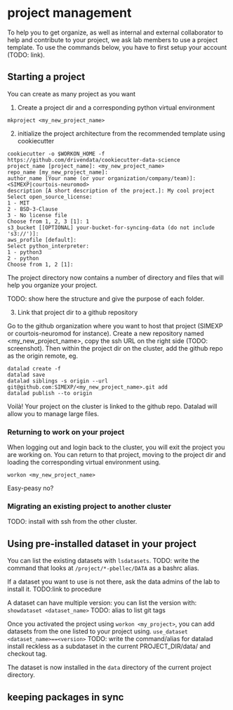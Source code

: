 # project management

To help you to get organize, as well as internal and external collaborator to help and contribute to your project, we ask lab members to use a project template.
To use the commands below, you have to first setup your account (TODO: link).

## Starting a project

You can create as many project as you want

1. Create a project dir and a corresponding python virtual environment

```
mkproject <my_new_project_name>
```

2. initialize the project architecture from the recommended template using cookiecutter
```
cookiecutter -o $WORKON_HOME -f  https://github.com/drivendata/cookiecutter-data-science
project_name [project_name]: <my_new_project_name>
repo_name [my_new_project_name]:    
author_name [Your name (or your organization/company/team)]: <SIMEXP|courtois-neuromod>
description [A short description of the project.]: My cool project
Select open_source_license:
1 - MIT
2 - BSD-3-Clause
3 - No license file
Choose from 1, 2, 3 [1]: 1
s3_bucket [[OPTIONAL] your-bucket-for-syncing-data (do not include 's3://')]:
aws_profile [default]:
Select python_interpreter:
1 - python3
2 - python
Choose from 1, 2 [1]:
```

The project directory now contains a number of directory and files that will help you organize your project.

TODO: show here the structure and give the purpose of each folder.

3. Link that project dir to a github repository

Go to the github organization where you want to host that project (SIMEXP or courtois-neuromod for instance).
Create a new repository named <my_new_project_name>, copy the ssh URL on the right side (TODO: screenshot).
Then within the project dir on the cluster, add the github repo as the origin remote, eg.

```
datalad create -f
datalad save
datalad siblings -s origin --url git@github.com:SIMEXP/<my_new_project_name>.git add
datalad publish --to origin
```

Voilà! Your project on the cluster is linked to the github repo.
Datalad will allow you to manage large files.

### Returning to work on your project

When logging out and login back to the cluster, you will exit the project you are working on.
You can return to that project, moving to the project dir and loading the corresponding virtual environment using.

```
workon <my_new_project_name>
```

Easy-peasy no?

### Migrating an existing project to another cluster

TODO: install with ssh from the other cluster.

## Using pre-installed dataset in your project

You can list the existing datasets with `lsdatasets`. TODO: write the command that looks at `/project/*-pbellec/DATA` as a bashrc alias.

If a dataset you want to use is not there, ask the data admins of the lab to install it. TODO:link to procedure

A dataset can have multiple version: you can list the version with: `showdataset <dataset_name>` TODO: alias to list git tags

Once you activated the project using `workon <my_project>`, you can add datasets from the one listed to your project using.
`use_dataset <dataset_name>==<version>` TODO: write the command/alias for datalad install reckless as a subdataset in the current PROJECT_DIR/data/ and checkout tag.

The dataset is now installed in the `data` directory of the current project directory.




## keeping packages in sync
